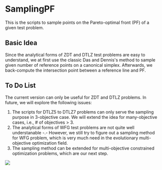 # SamplingPF
This is the scripts to sample points on the Pareto-optimal front (PF) of a given test problem.

## Basic Idea
Since the analytical forms of ZDT and DTLZ test problems are easy to understand, we at first use the classic Das and Dennis's method to sample given number of reference points on a canonical simplex. Afterwards, we back-compute the intersection point between a reference line and PF.

## To Do List
The current version can only be useful for ZDT and DTLZ problems. In future, we will explore the following issues:

1. The scripts for DTLZ5 to DTLZ7 problems can only serve the sampling purpose in 3-objective case. We will extend the idea for many-objective cases, i.e., \# of objectives > 3.
2. The analytical forms of WFG test problems are not quite well understanable -.- However, we still try to figure out a sampling method for WFG problem, which is very much need in the evolutionary multi-objective optimization field.
3. The sampling method can be extended for multi-objective constrained optimization problems, which are our next step.

![](file:///Users/keli/Dropbox/Projects/Personal/Homepage/jemdoc_mathjax-master/example/SamplingPF/figures/ZDT1.png)
